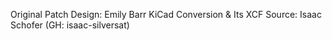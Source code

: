 Original Patch Design: Emily Barr
KiCad Conversion & Its XCF Source: Isaac Schofer (GH: isaac-silversat)
